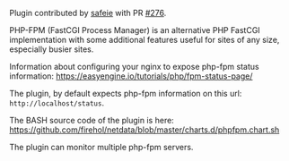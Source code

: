 Plugin contributed by [safeie](https://github.com/safeie) with PR [#276](https://github.com/firehol/netdata/pull/276).

PHP-FPM (FastCGI Process Manager) is an alternative PHP FastCGI implementation with some additional features useful for sites of any size, especially busier sites.

Information about configuring your nginx to expose php-fpm status information: https://easyengine.io/tutorials/php/fpm-status-page/

The plugin, by default expects php-fpm information on this url: `http://localhost/status`.

The BASH source code of the plugin is here: https://github.com/firehol/netdata/blob/master/charts.d/phpfpm.chart.sh

The plugin can monitor multiple php-fpm servers.